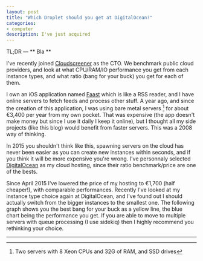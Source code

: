 ```yaml
--- 
layout: post
title: "Which Droplet should you get at DigitalOcean?"
categories: 
- computer
description: I've just acquired
---
```

TL;DR — ** Bla **

I've recently joined [Cloudscreener](http://www.cloudscreener.com) as the CTO.
We benchmark public cloud providers, and look at what CPU/RAM/IO performance
you get from each instance types, and what ratio (bang for your buck) you get
for each of them.

I own an iOS application named [Faast](http://www.faast.io) which is like a RSS
reader, and I have online servers to fetch feeds and process other stuff. A
year ago, and since the creation of this application, I was using bare metal
servers [^1] for about €3,400 per year from my own pocket. That was expensive (the
app doesn't make money but since I use it daily I keep it online), but I
thought all my side projects (like this blog) would benefit from faster
servers. This was a 2008 way of thinking.

In 2015 you shouldn't think like this, spawning servers on the cloud has never
been easier as you can create new instances within seconds, and if you think it
will be more expensive you're wrong. I've personnaly selected
[DigitalOcean](http://www.digitalocean.com) as my cloud hosting, since their
ratio benchmark/price are one of the bests.

Since April 2015 I've lowered the price of my hosting to €1,700 (half
cheaper!), with comparable performances. Recently I've looked at my instance
type choice again at DigitalOcean, and I've found out I should actually switch
from the bigger instances to the smallest one. The following graph shows you
the best bang for your buck as a yellow line, the blue chart being the
performance you get. If you are able to move to multiple servers with queue
processing (I use sidekiq) then I highly recommend you rethinking your choice.

* * *

[^1]: Two servers with 8 Xeon CPUs and 32G of RAM, and SSD drives
[^2]: I'm using 5 servers, 3 4GB and 2 2GB ones.
